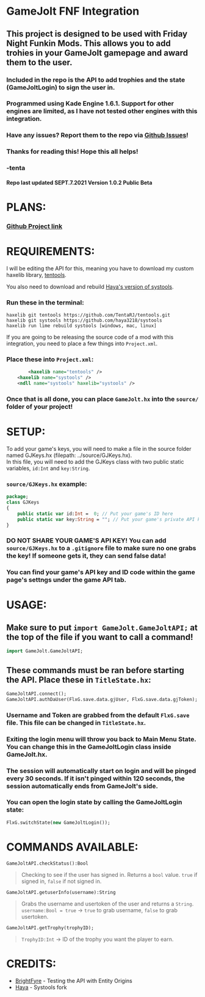 # GameJolt FNF Integration

## This project is designed to be used with **Friday Night Funkin Mods**. This allows you to add trohies in your GameJolt gamepage and award them to the user.

### Included in the repo is the API to add trophies and the state (GameJoltLogin) to sign the user in.

### Programmed using Kade Engine 1.6.1. Support for other engines are limited, as I have not tested other engines with this integration.

### Have any issues? Report them to the repo via <a href="https://github.com/TentaRJ/GameJolt-FNF-Integration/issues">Github Issues</a>!

### Thanks for reading this! Hope this all helps!

### -tenta

#### **Repo last updated SEPT.7.2021 Version 1.0.2 Public Beta**

# PLANS:

### <a href="https://github.com/TentaRJ/GameJolt-FNF-Integration/projects/1">Github Project link</a>

# REQUIREMENTS:

I will be editing the API for this, meaning you have to download my custom haxelib library, <a href="https://github.com/TentaRJ/tentools">tentools</a>. 

You also need to download and rebuild <a href="https://github.com/haya3218/systools">Haya's version of systools</a>.

### Run these in the terminal:
```
haxelib git tentools https://github.com/TentaRJ/tentools.git
haxelib git systools https://github.com/haya3218/systools
haxelib run lime rebuild systools [windows, mac, linux]
```

If you are going to be releasing the source code of a mod with this integration, you need to place a few things into `Project.xml`.
### Place these into `Project.xml`:
```xml
    	<haxelib name="tentools" />
	<haxelib name="systools" />
	<ndll name="systools" haxelib="systools" />
```

### Once that is all done, you can place `GameJolt.hx` into the `source/` folder of your project!

# SETUP:
To add your game's keys, you will need to make a file in the source folder named GJKeys.hx (filepath: ../source/GJKeys.hx).
<br>
In this file, you will need to add the GJKeys class with two public static variables, `id:Int` and `key:String`.

### `source/GJKeys.hx` example:
```hx
package;
class GJKeys
{
    public static var id:Int = 	0; // Put your game's ID here
    public static var key:String = ""; // Put your game's private API key here
}
```
### **DO NOT SHARE YOUR GAME'S API KEY! You can add `source/GJKeys.hx` to a `.gitignore` file to make sure no one grabs the key! If someone gets it, they can send false data!**

### You can find your game's API key and ID code within the game page's settngs under the game API tab.

# USAGE:

## Make sure to put `import GameJolt.GameJoltAPI;` at the top of the file if you want to call a command!

```hx
import GameJolt.GameJoltAPI;
```

## These commands **must** be ran before starting the API. Place these in `TitleState.hx`:

```hx
GameJoltAPI.connect();
GameJoltAPI.authDaUser(FlxG.save.data.gjUser, FlxG.save.data.gjToken);
```

### Username and Token are grabbed from the default `FlxG.save` file. This file can be changed in `TitleState.hx`.

### Exiting the login menu will throw you back to Main Menu State. You can change this in the GameJoltLogin class inside GameJolt.hx.

### The session will automatically start on login and will be pinged every 30 seconds. If it isn't pinged within 120 seconds, the session automatically ends from GameJolt's side.

### You can open the login state by calling the GameJoltLogin state:
```hx
FlxG.switchState(new GameJoltLogin());
```

# COMMANDS AVAILABLE:

`GameJoltAPI.checkStatus():Bool`
> Checking to see if the user has signed in. Returns a `bool` value. `true` if signed in, `false` if not signed in.

`GameJoltAPI.getuserInfo(username):String`
> Grabs the username and usertoken of the user and returns a `String`. <br>`username:Bool = true` -> `true` to grab username, `false` to grab usertoken.

`GameJoltAPI.getTrophy(trophyID);`
> `TrophyID:Int` -> ID of the trophy you want the player to earn.

# CREDITS:

- <a href = "https://github.com/brightfyregit">BrightFyre</a> - Testing the API with Entity Origins
- <a href ="https://github.com/haya3218">Haya</a> - Systools fork
